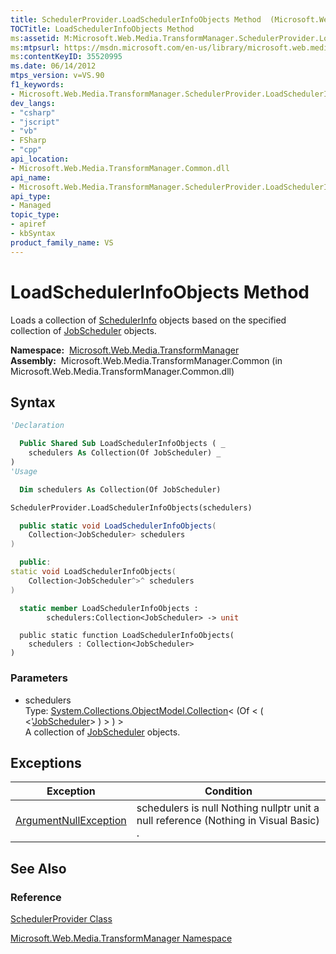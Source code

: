 ```yaml
---
title: SchedulerProvider.LoadSchedulerInfoObjects Method  (Microsoft.Web.Media.TransformManager)
TOCTitle: LoadSchedulerInfoObjects Method
ms:assetid: M:Microsoft.Web.Media.TransformManager.SchedulerProvider.LoadSchedulerInfoObjects(System.Collections.ObjectModel.Collection{Microsoft.Web.Media.TransformManager.JobScheduler})
ms:mtpsurl: https://msdn.microsoft.com/en-us/library/microsoft.web.media.transformmanager.schedulerprovider.loadschedulerinfoobjects(v=VS.90)
ms:contentKeyID: 35520995
ms.date: 06/14/2012
mtps_version: v=VS.90
f1_keywords:
- Microsoft.Web.Media.TransformManager.SchedulerProvider.LoadSchedulerInfoObjects
dev_langs:
- "csharp"
- "jscript"
- "vb"
- FSharp
- "cpp"
api_location:
- Microsoft.Web.Media.TransformManager.Common.dll
api_name:
- Microsoft.Web.Media.TransformManager.SchedulerProvider.LoadSchedulerInfoObjects
api_type:
- Managed
topic_type:
- apiref
- kbSyntax
product_family_name: VS
---
```


# LoadSchedulerInfoObjects Method

Loads a collection of [SchedulerInfo](schedulerinfo-class-microsoft-web-media-transformmanager.md) objects based on the specified collection of [JobScheduler](jobscheduler-class-microsoft-web-media-transformmanager.md) objects.

**Namespace:**  [Microsoft.Web.Media.TransformManager](microsoft-web-media-transformmanager-namespace.md)  
**Assembly:**  Microsoft.Web.Media.TransformManager.Common (in Microsoft.Web.Media.TransformManager.Common.dll)

## Syntax

```vb
'Declaration

  Public Shared Sub LoadSchedulerInfoObjects ( _
    schedulers As Collection(Of JobScheduler) _
)
'Usage

  Dim schedulers As Collection(Of JobScheduler)

SchedulerProvider.LoadSchedulerInfoObjects(schedulers)
```

```csharp
  public static void LoadSchedulerInfoObjects(
    Collection<JobScheduler> schedulers
)
```

```cpp
  public:
static void LoadSchedulerInfoObjects(
    Collection<JobScheduler^>^ schedulers
)
```

``` fsharp
  static member LoadSchedulerInfoObjects : 
        schedulers:Collection<JobScheduler> -> unit 
```

```jscript
  public static function LoadSchedulerInfoObjects(
    schedulers : Collection<JobScheduler>
)
```

### Parameters

  - schedulers  
    Type: [System.Collections.ObjectModel.Collection](https://msdn.microsoft.com/library/ms132397)\< (Of \< ( \<'[JobScheduler](jobscheduler-class-microsoft-web-media-transformmanager.md)\> ) \> ) \>  
    A collection of [JobScheduler](jobscheduler-class-microsoft-web-media-transformmanager.md) objects.  

## Exceptions

|Exception|Condition|
|--- |--- |
|[ArgumentNullException](https://msdn.microsoft.com/library/27426hcy)|schedulers is null Nothing nullptr unit a null reference (Nothing in Visual Basic) .|


## See Also

### Reference

[SchedulerProvider Class](schedulerprovider-class-microsoft-web-media-transformmanager.md)

[Microsoft.Web.Media.TransformManager Namespace](microsoft-web-media-transformmanager-namespace.md)

